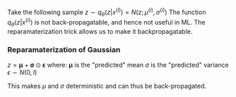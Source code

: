 Take the following sample
$z \sim q_{\theta} (z | x^{(i)}) = N(z; \mu^{(i)}, \sigma^{(i)})$
The function $q_\theta(z | x^{(i)})$ is not back-propagatable, and hence not useful in ML. The reparamaterization trick allows us to make it backpropagatable.

### Reparamaterization of Gaussian
$z = \boldsymbol{\mu} + \boldsymbol{\sigma} \odot \boldsymbol{\epsilon}$
where:
$\boldsymbol{\mu}$ is the "predicted" mean
$\sigma$ is the "predicted" variance
$\epsilon \sim N(0, I)$

This makes $\mu$ and $\sigma$ deterministic and can thus be back-propagated.

